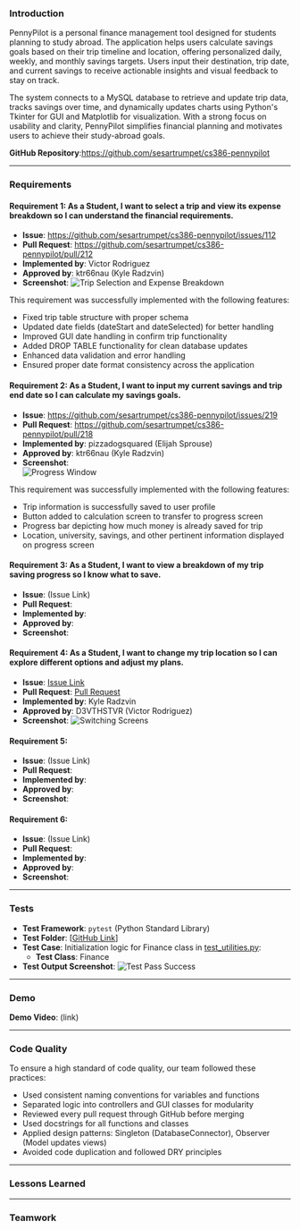 ### **Introduction**

PennyPilot is a personal finance management tool designed for students planning to study abroad. The application helps users calculate savings goals based on their trip timeline and location, offering personalized daily, weekly, and monthly savings targets. Users input their destination, trip date, and current savings to receive actionable insights and visual feedback to stay on track.

The system connects to a MySQL database to retrieve and update trip data, tracks savings over time, and dynamically updates charts using Python's Tkinter for GUI and Matplotlib for visualization. With a strong focus on usability and clarity, PennyPilot simplifies financial planning and motivates users to achieve their study-abroad goals.

**GitHub Repository**:https://github.com/sesartrumpet/cs386-pennypilot

---

### **Requirements**

#### **Requirement 1: As a Student, I want to select a trip and view its expense breakdown so I can understand the financial requirements.**

* **Issue**: https://github.com/sesartrumpet/cs386-pennypilot/issues/112
* **Pull Request**: https://github.com/sesartrumpet/cs386-pennypilot/pull/212
* **Implemented by**: Victor Rodriguez
* **Approved by**: ktr66nau (Kyle Radzvin)
* **Screenshot**: 
![Trip Selection and Expense Breakdown](Deliverable6_images/trip_selection.png)

This requirement was successfully implemented with the following features:
- Fixed trip table structure with proper schema
- Updated date fields (dateStart and dateSelected) for better handling
- Improved GUI date handling in confirm trip functionality
- Added DROP TABLE functionality for clean database updates
- Enhanced data validation and error handling
- Ensured proper date format consistency across the application

#### **Requirement 2: As a Student, I want to input my current savings and trip end date so I can calculate my savings goals.**

* **Issue**: https://github.com/sesartrumpet/cs386-pennypilot/issues/219
* **Pull Request**: https://github.com/sesartrumpet/cs386-pennypilot/pull/218
* **Implemented by**: pizzadogsquared (Elijah Sprouse)
* **Approved by**: ktr66nau (Kyle Radzvin)
* **Screenshot**:  
![Progress Window](Deliverable6_images/progress_window.png)

This requirement was successfully implemented with the following features:
- Trip information is successfully saved to user profile
- Button added to calculation screen to transfer to progress screen
- Progress bar depicting how much money is already saved for trip
- Location, university, savings, and other pertinent information displayed on progress screen

#### **Requirement 3: As a Student, I want to view a breakdown of my trip saving progress so I know what to save.** 

* **Issue**: (Issue Link)  
* **Pull Request**:   
* **Implemented by**:   
* **Approved by**:  
* **Screenshot**:

#### **Requirement 4: As a Student, I want to change my trip location so I can explore different options and adjust my plans.** 

* **Issue**: [Issue Link](https://github.com/sesartrumpet/cs386-pennypilot/issues/209)
* **Pull Request**: [Pull Request](https://github.com/sesartrumpet/cs386-pennypilot/pull/220)
* **Implemented by**: Kyle Radzvin
* **Approved by**:  D3VTHSTVR (Victor Rodriguez)
* **Screenshot**: 
![Switching Screens](Deliverable6_images/switching_screens.gif)

#### **Requirement 5:** 

* **Issue**: (Issue Link)  
* **Pull Request**:   
* **Implemented by**:   
* **Approved by**:  
* **Screenshot**:

#### **Requirement 6:** 

* **Issue**: (Issue Link)  
* **Pull Request**:   
* **Implemented by**:   
* **Approved by**:  
* **Screenshot**:

---

### **Tests**

* **Test Framework**: `pytest` (Python Standard Library)  
* **Test Folder**: \[[GitHub Link](https://github.com/sesartrumpet/cs386-pennypilot/tree/main/tests)\]  
* **Test Case**: Initialization logic for Finance class in [test_utilities.py](https://github.com/sesartrumpet/cs386-pennypilot/blob/main/tests/test_utilities.py):
  * **Test Class**:  Finance
* **Test Output Screenshot**:
![Test Pass Success](Deliverable6_images/tests_passed.png)

---

### **Demo**

**Demo Video**:     (link)

---

### **Code Quality**

To ensure a high standard of code quality, our team followed these practices:

* Used consistent naming conventions for variables and functions  
* Separated logic into controllers and GUI classes for modularity  
* Reviewed every pull request through GitHub before merging  
* Used docstrings for all functions and classes  
* Applied design patterns: Singleton (DatabaseConnector), Observer (Model updates views)  
* Avoided code duplication and followed DRY principles

---

### **Lessons Learned**

---

### **Teamwork**

